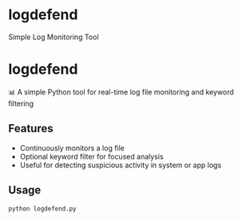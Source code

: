 # logdefend
Simple Log Monitoring Tool
# logdefend
📊 A simple Python tool for real-time log file monitoring and keyword filtering

## Features
- Continuously monitors a log file
- Optional keyword filter for focused analysis
- Useful for detecting suspicious activity in system or app logs

## Usage

```bash
python logdefend.py
